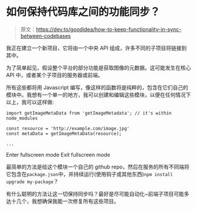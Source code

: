 # 如何保持代码库之间的功能同步？

> 原文：<https://dev.to/goodidea/how-to-keep-functionality-in-sync-between-codebases>

我正在建立一个新项目，它将由一个中央 API 组成，许多不同的子项目将链接到其中。

为了简单起见，假设整个平台的部分功能是获取图像的元数据。这可能发生在核心 API 中，或者某个子项目的服务器或前端。

所有这些都将用 Javascript 编写，像这样的函数将是纯粹的，包含在它们自己的模块中。我想有一个单一的地方，我可以创建和编辑这些模块，以便在任何情况下以上，我可以这样做:

```
import getImageMetaData from 'getImageMetadata'; // it's within node_modules

const resource = 'http://example.com/image.jpg'
const metaData = getImageMetaData(resource);

... 
```

Enter fullscreen mode Exit fullscreen mode

最简单的方法是给这个模块一个自己的 github repo，然后在服务的所有不同端将它包含在`package.json`中，并持续运行(使用钩子或其他东西)`npm install upgrade my-package`？

有什么聪明的方法让这一切保持同步吗？最好是尽可能自动化~前端子项目可能多达十几个，我想确保我能一次修复所有这些项目。